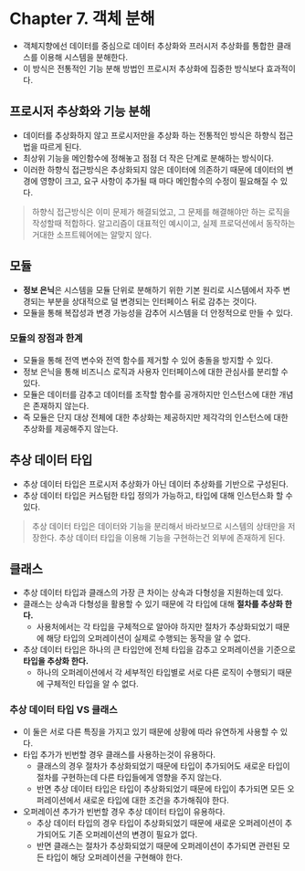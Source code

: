 # Chapter 7. 객체 분해
- 객체지향에선 데이터를 중심으로 데이터 추상화와 프러시저 추상화를 통합한 클래스를 이용해 시스템을 분해한다.
- 이 방식은 전통적인 기능 분해 방법인 프로시저 추상화에 집중한 방식보다 효과적이다.

## 프로시저 추상화와 기능 분해
- 데이터를 추상화하지 않고 프로시저만을 추상화 하는 전통적인 방식은 하향식 접근법을 따르게 된다.
- 최상위 기능을 메인함수에 정해놓고 점점 더 작은 단계로 분해하는 방식이다. 
- 이러한 하향식 접근방식은 추상화되지 않은 데이터에 의존하기 때문에 데이터의 변경에 영향이 크고, 요구 사항이 추가될 때 마다 메인함수의 수정이 필요해질 수 있다.

> 하향식 접근방식은 이미 문제가 해결되었고, 그 문제를 해결해야만 하는 로직을 작성할때 적합하다. 알고리즘이 대표적인 예시이고, 실제 프로덕션에서 동작하는 거대한 소프트웨어에는 알맞지 않다.


## 모듈
- **정보 은닉**은 시스템을 모듈 단위로 분해하기 위한 기본 원리로 시스템에서 자주 변경되는 부분을 상대적으로 덜 변경되는 인터페이스 뒤로 감추는 것이다.
- 모듈을 통해 복잡성과 변경 가능성을 감추어 시스템을 더 안정적으로 만들 수 있다.

### 모듈의 장점과 한계
- 모듈을 통해 전역 변수와 전역 함수를 제거할 수 있어 충돌을 방지할 수 있다.
- 정보 은닉을 통해 비즈니스 로직과 사용자 인터페이스에 대한 관심사를 분리할 수 있다.
- 모듈은 데이터를 감추고 데이터를 조작할 함수를 공개하지만 인스턴스에 대한 개념은 존재하지 않는다.
- 즉 모듈은 단지 대상 전체에 대한 추상화는 제공하지만 제각각의 인스턴스에 대한 추상화를 제공해주지 않는다. 

## 추상 데이터 타입
- 추상 데이터 타입은 프로시저 추상화가 아닌 데이터 추상화를 기반으로 구성된다.
- 추상 데이터 타입은 커스텀한 타입 정의가 가능하고, 타입에 대해 인스턴스화 할 수 있다.

> 추상 데이터 타입은 데이터와 기능을 분리해서 바라보므로 시스템의 상태만을 저장한다. 추상 데이터 타입을 이용해 기능을 구현하는건 외부에 존재하게 된다.

## 클래스
- 추상 데이터 타입과 클래스의 가장 큰 차이는 상속과 다형성을 지원하는데 있다.
- 클래스는 상속과 다형성을 활용할 수 있기 때문에 각 타입에 대해 **절차를 추상화 한다.**
    - 사용처에서는 각 타입을 구체적으로 알아야 하지만 절차가 추상화되었기 때문에 해당 타입의 오퍼레이션이 실제로 수행되는 동작을 알 수 없다.
- 추상 데이터 타입은 하나의 큰 타입안에 전체 타입을 감추고 오퍼레이션을 기준으로 **타입을 추상화 한다.**
    - 하나의 오퍼레이션에서 각 세부적인 타입별로 서로 다른 로직이 수행되기 때문에 구체적인 타입을 알 수 없다.  


### 추상 데이터 타입 VS 클래스
- 이 둘은 서로 다른 특징을 가지고 있기 때문에 상황에 따라 유연하게 사용할 수 있다.
- 타입 추가가 빈번할 경우 클래스를 사용하는것이 유용하다.
    - 클래스의 경우 절차가 추상화되었기 때문에 타입이 추가되어도 새로운 타입이 절차를 구현하는데 다른 타입들에게 영향을 주지 않는다.
    - 반면 추상 데이터 타입은 타입이 추상화되었기 때문에 타입이 추가되면 모든 오퍼레이션에서 새로운 타입에 대한 조건을 추가해줘야 한다.
- 오퍼레이션 추가가 빈번할 경우 추상 데이터 타입이 유용하다.
    - 추상 데이터 타입의 경우 타입이 추상화되었기 때문에 새로운 오퍼레이션이 추가되어도 기존 오퍼레이션의 변경이 필요가 없다.
    - 반면 클래스는 절차가 추상화되었기 때문에 오퍼레이션이 추가되면 관련된 모든 타입이 해당 오퍼레이션을 구현해야 한다.
